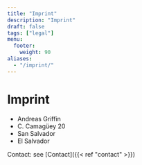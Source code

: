 ```yaml
---
title: "Imprint"
description: "Imprint"
draft: false
tags: ["legal"]
menu:
  footer:
    weight: 90
aliases:
  - "/imprint/"
---
```


# Imprint  


- Andreas Griffin
- C. Camagüey 20
- San Salvador
- El Salvador


Contact: see [Contact]({{< ref "contact" >}})